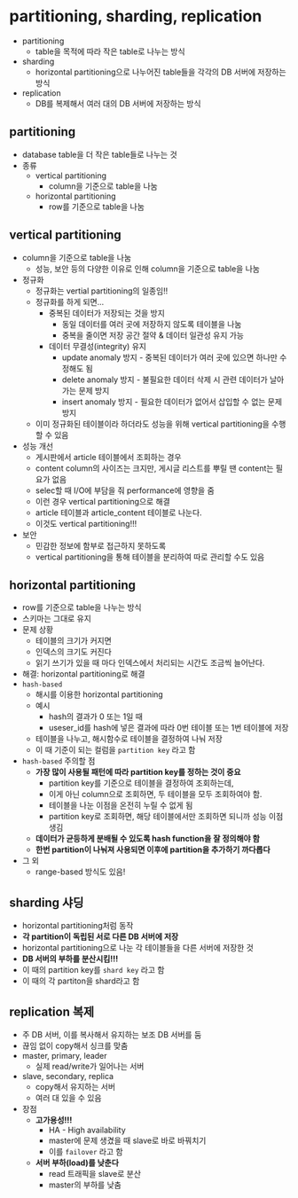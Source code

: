# partitioning, sharding, replication
- partitioning
    - table을 목적에 따라 작은 table로 나누는 방식
- sharding
    - horizontal partitioning으로 나누어진 table들을 각각의 DB 서버에 저장하는 방식
- replication
    - DB를 복제해서 여러 대의 DB 서버에 저장하는 방식

## partitioning
- database table을 더 작은 table들로 나누는 것
- 종류
    - vertical partitioning
        - column을 기준으로 table을 나눔
    - horizontal partitioning
        - row를 기준으로 table을 나눔

## vertical partitioning
- column을 기준으로 table을 나눔
    - 성능, 보안 등의 다양한 이유로 인해 column을 기준으로 table을 나눔
- 정규화
    - 정규화는 vertial partitioning의 일종임!!
    - 정규화를 하게 되면...
        - 중복된 데이터가 저장되는 것을 방지
            - 동일 데이터를 여러 곳에 저장하지 않도록 테이블을 나눔
            - 중복을 줄이면 저장 공간 절약 & 데이터 일관성 유지 가능
        - 데이터 무결성(integrity) 유지
            - update anomaly 방지 - 중복된 데이터가 여러 곳에 있으면 하나만 수정해도 됨
            - delete anomaly 방지 - 불필요한 데이터 삭제 시 관련 데이터가 날아가는 문제 방지
            - insert anomaly 방지 - 필요한 데이터가 없어서 삽입할 수 없는 문제 방지
    - 이미 정규화된 테이블이라 하더라도 성능을 위해 vertical partitioning을 수행할 수 있음
- 성능 개선
    - 게시판에서 article 테이블에서 조회하는 경우
    - content column의 사이즈는 크지만, 게시글 리스트를 뿌릴 땐 content는 필요가 없음
    - selec할 때 I/O에 부담을 줘 performance에 영향을 줌
    - 이런 경우 vertical partitioning으로 해결
    - article 테이블과 article_content 테이블로 나눈다.
    - 이것도 vertical partitioning!!!
- 보안
    - 민감한 정보에 함부로 접근하지 못하도록 
    - vertical partitioning을 통해 테이블을 분리하여 따로 관리할 수도 있음

## horizontal partitioning
- row를 기준으로 table을 나누는 방식
- 스키마는 그대로 유지
- 문제 상황
    - 테이블의 크기가 커지면
    - 인덱스의 크기도 커진다
    - 읽기 쓰기가 있을 때 마다 인덱스에서 처리되는 시간도 조금씩 늘어난다.
- 해결: horizontal partitioning로 해결
- `hash-based`
    - 해시를 이용한 horizontal partitioning
    - 예시
        - hash의 결과가 0 또는 1일 때
        - useser_id를 hash에 넣은 결과에 따라 0번 테이블 또는 1번 테이블에 저장
    - 테이블을 나누고, 해시함수로 테이블을 결정하여 나눠 저장
    - 이 때 기준이 되는 컬럼을 `partition key` 라고 함
- `hash-based` 주의할 점
    - __가장 많이 사용될 패턴에 따라 partition key를 정하는 것이 중요__
        - partition key를 기준으로 테이블을 결정하여 조회하는데,
        - 이게 아닌 column으로 조회하면, 두 테이블을 모두 조회하여야 함.
        - 테이블을 나눈 이점을 온전히 누릴 수 없게 됨
        - partition key로 조회하면, 해당 테이블에서만 조회하면 되니까 성능 이점 생김
    - __데이터가 균등하게 분배될 수 있도록 hash function을 잘 정의해야 함__
    - __한번 partition이 나눠져 사용되면 이후에 partition을 추가하기 까다롭다__
- 그 외
    - range-based 방식도 있음!

## sharding 샤딩
- horizontal partitioning처럼 동작
- __각 partition이 독립된 서로 다른 DB 서버에 저장__
- horizontal partitioning으로 나눈 각 테이블들을 다른 서버에 저장한 것
- __DB 서버의 부하를 분산시킴!!!__
- 이 때의 partition key를 `shard key` 라고 함
- 이 때의 각 partiton을 shard라고 함

## replication 복제
- 주 DB 서버, 이를 복사해서 유지하는 보조 DB 서버를 둠
- 끊임 없이 copy해서 싱크를 맞춤
- master, primary, leader
    - 실제 read/write가 일어나는 서버
- slave, secondary, replica
    - copy해서 유지하는 서버
    - 여러 대 있을 수 있음
- 장점
    - __고가용성!!!__
        - HA - High availability
        - master에 문제 생겼을 때 slave로 바로 바꿔치기
        - 이를 `failover` 라고 함
    - __서버 부하(load)를 낮춘다__
        - read 트래픽을 slave로 분산
        - master의 부하를 낮춤